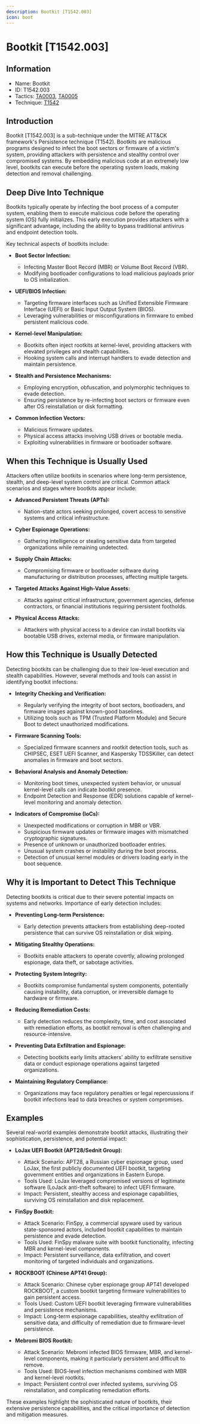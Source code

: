 ```yaml
---
description: Bootkit [T1542.003]
icon: boot
---
```


# Bootkit [T1542.003]

## Information

- Name: Bootkit
- ID: T1542.003
- Tactics: [TA0003](../TA0003/TA0003.md), [TA0005](../TA0005/TA0005.md)
- Technique: [T1542](./T1542.md)

## Introduction

Bootkit [T1542.003] is a sub-technique under the MITRE ATT&CK framework's Persistence technique (T1542). Bootkits are malicious programs designed to infect the boot sectors or firmware of a victim's system, providing attackers with persistence and stealthy control over compromised systems. By embedding malicious code at an extremely low level, bootkits can execute before the operating system loads, making detection and removal challenging.

## Deep Dive Into Technique

Bootkits typically operate by infecting the boot process of a computer system, enabling them to execute malicious code before the operating system (OS) fully initializes. This early execution provides attackers with a significant advantage, including the ability to bypass traditional antivirus and endpoint detection tools.

Key technical aspects of bootkits include:

- **Boot Sector Infection:**

  - Infecting Master Boot Record (MBR) or Volume Boot Record (VBR).
  - Modifying bootloader configurations to load malicious payloads prior to OS initialization.

- **UEFI/BIOS Infection:**

  - Targeting firmware interfaces such as Unified Extensible Firmware Interface (UEFI) or Basic Input Output System (BIOS).
  - Leveraging vulnerabilities or misconfigurations in firmware to embed persistent malicious code.

- **Kernel-level Manipulation:**

  - Bootkits often inject rootkits at kernel-level, providing attackers with elevated privileges and stealth capabilities.
  - Hooking system calls and interrupt handlers to evade detection and maintain persistence.

- **Stealth and Persistence Mechanisms:**

  - Employing encryption, obfuscation, and polymorphic techniques to evade detection.
  - Ensuring persistence by re-infecting boot sectors or firmware even after OS reinstallation or disk formatting.

- **Common Infection Vectors:**
  - Malicious firmware updates.
  - Physical access attacks involving USB drives or bootable media.
  - Exploiting vulnerabilities in firmware or bootloader software.

## When this Technique is Usually Used

Attackers often utilize bootkits in scenarios where long-term persistence, stealth, and deep-level system control are critical. Common attack scenarios and stages where bootkits appear include:

- **Advanced Persistent Threats (APTs):**

  - Nation-state actors seeking prolonged, covert access to sensitive systems and critical infrastructure.

- **Cyber Espionage Operations:**

  - Gathering intelligence or stealing sensitive data from targeted organizations while remaining undetected.

- **Supply Chain Attacks:**

  - Compromising firmware or bootloader software during manufacturing or distribution processes, affecting multiple targets.

- **Targeted Attacks Against High-Value Assets:**

  - Attacks against critical infrastructure, government agencies, defense contractors, or financial institutions requiring persistent footholds.

- **Physical Access Attacks:**
  - Attackers with physical access to a device can install bootkits via bootable USB drives, external media, or firmware manipulation.

## How this Technique is Usually Detected

Detecting bootkits can be challenging due to their low-level execution and stealth capabilities. However, several methods and tools can assist in identifying bootkit infections:

- **Integrity Checking and Verification:**

  - Regularly verifying the integrity of boot sectors, bootloaders, and firmware images against known-good baselines.
  - Utilizing tools such as TPM (Trusted Platform Module) and Secure Boot to detect unauthorized modifications.

- **Firmware Scanning Tools:**

  - Specialized firmware scanners and rootkit detection tools, such as CHIPSEC, ESET UEFI Scanner, and Kaspersky TDSSKiller, can detect anomalies in firmware and boot sectors.

- **Behavioral Analysis and Anomaly Detection:**

  - Monitoring boot times, unexpected system behavior, or unusual kernel-level calls can indicate bootkit presence.
  - Endpoint Detection and Response (EDR) solutions capable of kernel-level monitoring and anomaly detection.

- **Indicators of Compromise (IoCs):**
  - Unexpected modifications or corruption in MBR or VBR.
  - Suspicious firmware updates or firmware images with mismatched cryptographic signatures.
  - Presence of unknown or unauthorized bootloader entries.
  - Unusual system crashes or instability during the boot process.
  - Detection of unusual kernel modules or drivers loading early in the boot sequence.

## Why it is Important to Detect This Technique

Detecting bootkits is critical due to their severe potential impacts on systems and networks. Importance of early detection includes:

- **Preventing Long-term Persistence:**

  - Early detection prevents attackers from establishing deep-rooted persistence that can survive OS reinstallation or disk wiping.

- **Mitigating Stealthy Operations:**

  - Bootkits enable attackers to operate covertly, allowing prolonged espionage, data theft, or sabotage activities.

- **Protecting System Integrity:**

  - Bootkits compromise fundamental system components, potentially causing instability, data corruption, or irreversible damage to hardware or firmware.

- **Reducing Remediation Costs:**

  - Early detection reduces the complexity, time, and cost associated with remediation efforts, as bootkit removal is often challenging and resource-intensive.

- **Preventing Data Exfiltration and Espionage:**

  - Detecting bootkits early limits attackers' ability to exfiltrate sensitive data or conduct espionage operations against targeted organizations.

- **Maintaining Regulatory Compliance:**
  - Organizations may face regulatory penalties or legal repercussions if bootkit infections lead to data breaches or system compromises.

## Examples

Several real-world examples demonstrate bootkit attacks, illustrating their sophistication, persistence, and potential impact:

- **LoJax UEFI Bootkit (APT28/Sednit Group):**

  - Attack Scenario: APT28, a Russian cyber espionage group, used LoJax, the first publicly documented UEFI bootkit, targeting government entities and organizations in Eastern Europe.
  - Tools Used: LoJax leveraged compromised versions of legitimate software (LoJack anti-theft software) to infect UEFI firmware.
  - Impact: Persistent, stealthy access and espionage capabilities, surviving OS reinstallation and disk replacement.

- **FinSpy Bootkit:**

  - Attack Scenario: FinSpy, a commercial spyware used by various state-sponsored actors, included bootkit capabilities to maintain persistence and evade detection.
  - Tools Used: FinSpy malware suite with bootkit functionality, infecting MBR and kernel-level components.
  - Impact: Persistent surveillance, data exfiltration, and covert monitoring of targeted individuals and organizations.

- **ROCKBOOT (Chinese APT41 Group):**

  - Attack Scenario: Chinese cyber espionage group APT41 developed ROCKBOOT, a custom bootkit targeting firmware vulnerabilities to gain persistent access.
  - Tools Used: Custom UEFI bootkit leveraging firmware vulnerabilities and persistence mechanisms.
  - Impact: Long-term espionage capabilities, stealthy exfiltration of sensitive data, and difficulty of remediation due to firmware-level persistence.

- **Mebromi BIOS Rootkit:**
  - Attack Scenario: Mebromi infected BIOS firmware, MBR, and kernel-level components, making it particularly persistent and difficult to remove.
  - Tools Used: BIOS-level infection mechanisms combined with MBR and kernel-level rootkits.
  - Impact: Persistent control over infected systems, surviving OS reinstallation, and complicating remediation efforts.

These examples highlight the sophisticated nature of bootkits, their extensive persistence capabilities, and the critical importance of detection and mitigation measures.
